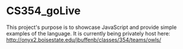 # CS354_goLive
This project's purpose is to showcase JavaScript and provide simple examples of the language. It is currently being privately host here: http://onyx2.boisestate.edu/jbuffenb/classes/354/teams/owls/
